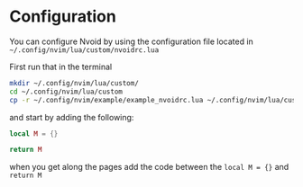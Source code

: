 # Configuration

You can configure Nvoid by using the configuration file located in `~/.config/nvim/lua/custom/nvoidrc.lua`

First run that in the terminal  
```bash
mkdir ~/.config/nvim/lua/custom/
cd ~/.config/nvim/lua/custom
cp -r ~/.config/nvim/example/example_nvoidrc.lua ~/.config/nvim/lua/custom/nvoidrc.lua
```
and start by adding the following: 
```lua
local M = {}

return M
```
when you get along the pages add the code between the `local M = {}` and `return M`

